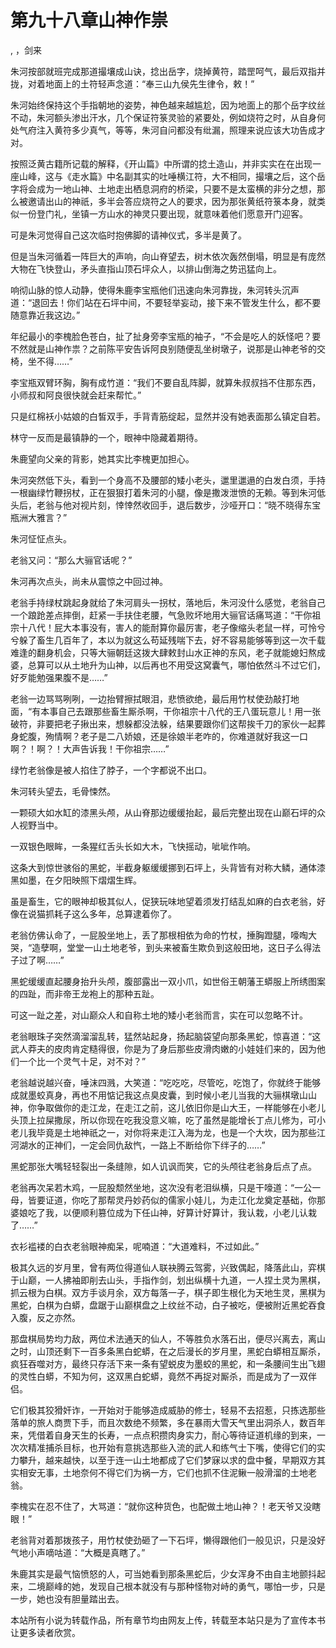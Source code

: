 # 第九十八章山神作祟
,  ，剑来
   朱河按部就班完成那道撮壤成山诀，捻出岳字，烧掉黄符，踏罡呵气，最后双指并拢，对着地面上的土符轻声念道：“奉三山九侯先生律令，敕！”
   朱河始终保持这个手指朝地的姿势，神色越来越尴尬，因为地面上的那个岳字纹丝不动，朱河额头渗出汗水，几个保证符箓灵验的紧要处，例如烧符之时，从自身何处气府注入黄符多少真气，等等，朱河自问都没有纰漏，照理来说应该大功告成才对。
   按照泛黄古籍所记载的解释，《开山篇》中所谓的捻土造山，并非实实在在出现一座山峰，这与《走水篇》中名副其实的吐唾横江符，大不相同，撮壤之后，这个岳字将会成为一地山神、土地走出栖息洞府的桥梁，只要不是太蛮横的非分之想，那么被邀请出山的神祇，多半会答应烧符之人的要求，因为那张黄纸符箓本身，就类似一份登门礼，坐镇一方山水的神灵只要出现，就意味着他们愿意开门迎客。
   可是朱河觉得自己这次临时抱佛脚的请神仪式，多半是黄了。
   但是当朱河循着一阵巨大的声响，向山脊望去，树木依次轰然倒塌，明显是有庞然大物在飞快登山，矛头直指山顶石坪众人，以排山倒海之势迅猛向上。
   响彻山脉的惊人动静，使得朱鹿李宝瓶他们迅速向朱河靠拢，朱河转头沉声道：“退回去！你们站在石坪中间，不要轻举妄动，接下来不管发生什么，都不要随意靠近我这边。”
   年纪最小的李槐脸色苍白，扯了扯身旁李宝瓶的袖子，“不会是吃人的妖怪吧？要不然就是山神作祟？之前陈平安告诉阿良别随便乱坐树墩子，说那是山神老爷的交椅，坐不得……”
   李宝瓶双臂环胸，胸有成竹道：“我们不要自乱阵脚，就算朱叔叔挡不住那东西，小师叔和阿良很快就会赶来帮忙。”
   只是红棉袄小姑娘的白皙双手，手背青筋绽起，显然并没有她表面那么镇定自若。
   林守一反而是最镇静的一个，眼神中隐藏着期待。
   朱鹿望向父亲的背影，她其实比李槐更加担心。
   朱河突然低下头，看到一个身高不及腰部的矮小老头，邋里邋遢的白发白须，手持一根幽绿竹鞭拐杖，正在狠狠打着朱河的小腿，像是撒泼泄愤的无赖。等到朱河低头后，老翁与他对视片刻，悻悻然收回手，退后数步，沙哑开口：“晓不晓得东宝瓶洲大雅言？”
   朱河怔怔点头。
   老翁又问：“那么大骊官话呢？”
   朱河再次点头，尚未从震惊之中回过神。
   老翁手持绿杖跳起身就给了朱河肩头一拐杖，落地后，朱河没什么感觉，老翁自己一个踉跄差点摔倒，赶紧一手扶住老腰，气急败坏地用大骊官话痛骂道：“干你祖宗十八代！屁大本事没有，害人的能耐算你最厉害，老子像缩头老鼠一样，可怜兮兮躲了畜生几百年了，本以为就这么苟延残喘下去，好不容易能够等到这一次千载难逢的翻身机会，只等大骊朝廷这拨大肆敕封山水正神的东风，老子就能媳妇熬成婆，总算可以从土地升为山神，以后再也不用受这窝囊气，哪怕依然斗不过它们，好歹能勉强果腹不是……”
   老翁一边骂骂咧咧，一边抬臂擦拭眼泪，悲愤欲绝，最后用竹杖使劲敲打地面，“有本事自己去跟那些畜生厮杀啊，干你祖宗十八代的王八蛋玩意儿！用一张破符，非要把老子揪出来，想躲都没法躲，结果要跟你们这帮挨千刀的家伙一起葬身蛇腹，殉情啊？老子是二八娇娘，还是徐娘半老咋的，你难道就好我这一口啊？！啊？！大声告诉我！干你祖宗……”
   绿竹老翁像是被人掐住了脖子，一个字都说不出口。
   朱河转头望去，毛骨悚然。
   一颗硕大如水缸的漆黑头颅，从山脊那边缓缓抬起，最后完整出现在山巅石坪的众人视野当中。
   一双银色眼眸，一条猩红舌头长如大木，飞快摇动，呲呲作响。
   这条大到惊世骇俗的黑蛇，半截身躯缓缓挪到石坪上，头背皆有对称大鳞，通体漆黑如墨，在夕阳映照下熠熠生辉。
   虽是畜生，它的眼神却极其似人，促狭玩味地望着须发打结乱如麻的白衣老翁，好像在说猫抓耗子这么多年，总算逮着你了。
   老翁仿佛认命了，一屁股坐地上，丢了那根相依为命的竹杖，捶胸蹬腿，嚎啕大哭，“造孽啊，堂堂一山土地老爷，到头来被畜生欺负到这般田地，这日子么得法子过了啊……”
   黑蛇缓缓直起腰身抬升头颅，腹部露出一双小爪，如世俗王朝藩王蟒服上所绣图案的四趾，而非帝王龙袍上的那种五趾。
   可这一趾之差，对山巅众人和自称土地的矮小老翁而言，实在可以忽略不计。
   老翁眼珠子突然滴溜溜乱转，猛然站起身，扬起脑袋望向那条黑蛇，惊喜道：“这武人莽夫的皮肉肯定糙得很，你是为了身后那些皮滑肉嫩的小娃娃们来的，因为他们一个比一个灵气十足，对不对？”
   老翁越说越兴奋，唾沫四溅，大笑道：“吃吃吃，尽管吃，吃饱了，你就终于能够成就墨蛟真身，再也不用惦记我这点臭皮囊，到时候小老儿当我的大骊棋墩山山神，你争取做你的走江龙，在走江之前，这儿依旧你是山大王，一样能够在小老儿头顶上拉屎撒尿，所以你现在吃我没意义嘛，吃了虽然是能增长丁点儿修为，可小老儿我毕竟是土地神祇之一，对你将来走江入海为龙，也是一个大坎，因为那些江河湖水的正神们，一定会同仇敌忾，一路上不断给你下绊子的……”
   黑蛇那张大嘴轻轻裂出一条缝隙，如人讥讽而笑，它的头颅往老翁身后点了点。
   老翁再次呆若木鸡，一屁股颓然坐地，这次没有老泪纵横，只是干嚎道：“一公一母，皆要证道，你吃了那帮灵丹妙药似的儒家小娃儿，为走江化龙奠定基础，你那婆娘吃了我，以便顺利篡位成为下任山神，好算计好算计，我认栽，小老儿认栽了……”
   衣衫褴褛的白衣老翁眼神痴呆，呢喃道：“大道难料，不过如此。”
   极其久远的岁月里，曾有两位得道仙人联袂腾云驾雾，兴致偶起，降落此山，弈棋于山巅，一人拂袖即削去山头，手指作剑，划出纵横十九道，一人捏土灵为黑棋，抓云根为白棋。双方手谈月余，双方每落一子，棋子即生根化为天地生灵，黑棋为黑蛇，白棋为白蟒，盘踞于山巅棋盘之上纹丝不动，白子被吃，便被附近黑蛇吞食入腹，反之亦然。
   那盘棋局势均力敌，两位术法通天的仙人，不等胜负水落石出，便尽兴离去，离山之时，山顶还剩下一百多条黑白蛇蟒，在之后漫长的岁月里，黑蛇白蟒相互厮杀，疯狂吞噬对方，最终只存活下来一条有望蜕皮为墨蛟的黑蛇，和一条腰间生出飞翅的灵性白蟒，不知为何，这双黑白蛇蟒，竟然不再捉对厮杀，而是成为了一双伴侣。
   它们极其狡猾奸诈，一开始对于能够造成威胁的修士，轻易不去招惹，只拣选那些落单的旅人商贾下手，而且次数绝不频繁，多在暴雨大雪天气里出洞杀人，数百年来，凭借着自身天生的长寿，一点点积攒肉身实力，耐心等待证道机缘的到来，一次次精准捕杀目标，也开始有意挑选那些入流的武人和练气士下嘴，使得它们的实力攀升，越来越快，以至于连一山土地都成了它们梦寐以求的盘中餐，早期双方其实相安无事，土地奈何不得它们为祸一方，它们也抓不住泥鳅一般滑溜的土地老翁。
   李槐实在忍不住了，大骂道：“就你这种货色，也配做土地山神？！老天爷又没瞎眼！”
   老翁背对着那拨孩子，用竹杖使劲砸了一下石坪，懒得跟他们一般见识，只是没好气地小声嘀咕道：“大概是真瞎了。”
   朱鹿其实是最气恼愤怒的人，可当她看到那条黑蛇后，少女浑身不由自主地颤抖起来，二境巅峰的她，发现自己根本就没有与那种怪物对峙的勇气，哪怕一步，只是一步，她也没有胆量踏出去。
  本站所有小说为转载作品，所有章节均由网友上传，转载至本站只是为了宣传本书让更多读者欣赏。